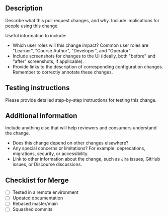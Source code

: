 <!--
Please give your pull request a short but descriptive title.
Use conventional commits to separate and summarize commits logically:
https://www.conventionalcommits.org/en/v1.0.0/

Use this template as a guide. Omit sections that don't apply.

🙈 Don't be lazy, try to fill out the template well.
-->

## Description

Describe what this pull request changes, and why. Include implications for people using this change.

Useful information to include:
- Which user roles will this change impact? Common user roles are "Learner", "Course Author",
"Developer", and "Operator".
- Include screenshots for changes to the UI (ideally, both "before" and "after" screenshots, if applicable).
- Provide links to the description of corresponding configuration changes. Remember to correctly annotate these
changes.

## Testing instructions

Please provide detailed step-by-step instructions for testing this change.

## Additional information

Include anything else that will help reviewers and consumers understand the change.
- Does this change depend on other changes elsewhere?
- Any special concerns or limitations? For example: deprecations, migrations, security, or accessibility.
- Link to other information about the change, such as Jira issues, GitHub issues, or Discourse discussions.

## Checklist for Merge

- [ ] Tested in a remote environment
- [ ] Updated documentation
- [ ] Rebased master/main
- [ ] Squashed commits

<!--
You can put NA in the checklist if it doesn't apply

- [x] Check that dont't apply / NA
-->
